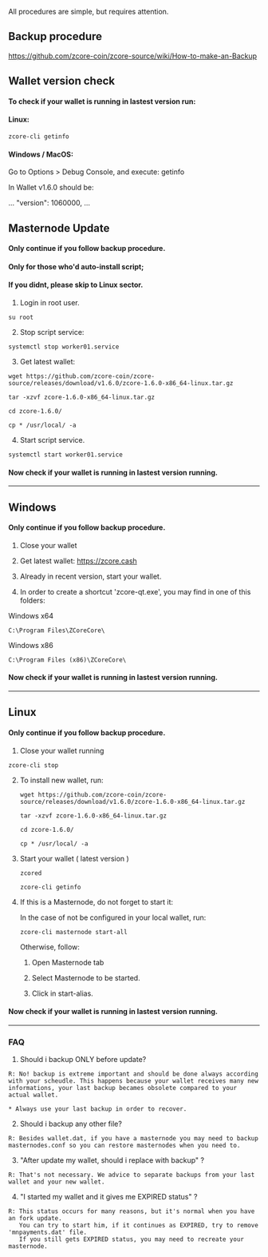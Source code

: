 All procedures are simple, but requires attention.

## Backup procedure

https://github.com/zcore-coin/zcore-source/wiki/How-to-make-an-Backup

## Wallet version check

#### To check if your wallet is running in lastest version run:

#### Linux:
 
`zcore-cli getinfo`

#### Windows / MacOS:

Go to Options > Debug Console, and execute:
getinfo

In Wallet v1.6.0 should be:

...
  "version": 1060000,
...

## Masternode Update 

#### Only continue if you follow backup procedure.
#### Only for those who'd auto-install script;
#### If you didnt, please skip to Linux sector.

1. Login in root user.

`su root`

2. Stop script service:

`systemctl stop worker01.service`

3. Get latest wallet:
```
wget https://github.com/zcore-coin/zcore-source/releases/download/v1.6.0/zcore-1.6.0-x86_64-linux.tar.gz

tar -xzvf zcore-1.6.0-x86_64-linux.tar.gz

cd zcore-1.6.0/

cp * /usr/local/ -a
```

4. Start script service.

`systemctl start worker01.service`

#### Now check if your wallet is running in lastest version running.

***

## Windows 

#### Only continue if you follow backup procedure.

1. Close your wallet

2. Get latest wallet: https://zcore.cash

3. Already in recent version, start your wallet. 

4. In order to create a shortcut 'zcore-qt.exe',
 you may find in one of this folders:
 
Windows x64

`C:\Program Files\ZCoreCore\`

Windows x86

`C:\Program Files (x86)\ZCoreCore\`


#### Now check if your wallet is running in lastest version running.

***

## Linux

#### Only continue if you follow backup procedure.

1. Close your wallet running

  `zcore-cli stop`

2. To install new wallet, run:

   `wget https://github.com/zcore-coin/zcore-source/releases/download/v1.6.0/zcore-1.6.0-x86_64-linux.tar.gz`

   `tar -xzvf zcore-1.6.0-x86_64-linux.tar.gz`

   `cd zcore-1.6.0/`

   `cp * /usr/local/ -a`

3. Start your wallet ( latest version )

   `zcored`

   `zcore-cli getinfo`

4. If this is a Masternode, do not forget to start it:

   In the case of not be configured in your local wallet, run:

   `zcore-cli masternode start-all`

   Otherwise, follow:

   1. Open Masternode tab

   2. Select Masternode to be started.

   3. Click in start-alias.

#### Now check if your wallet is running in lastest version running.

***

### FAQ

1. Should i backup ONLY before update?
```
R: No! backup is extreme important and should be done always according with your scheudle. This happens because your wallet receives many new informations, your last backup becames obsolete compared to your actual wallet.

* Always use your last backup in order to recover.

```

2. Should i backup any other file?

```
R: Besides wallet.dat, if you have a masternode you may need to backup masternodes.conf so you can restore masternodes when you need to.
```

3. "After update my wallet, should i replace with backup" ?
```
R: That's not necessary. We advice to separate backups from your last wallet and your new wallet.
```

4. "I started my wallet and it gives me EXPIRED status" ?
```
R: This status occurs for many reasons, but it's normal when you have an fork update.
   You can try to start him, if it continues as EXPIRED, try to remove 'mnpayments.dat' file.
   If you still gets EXPIRED status, you may need to recreate your masternode.
```